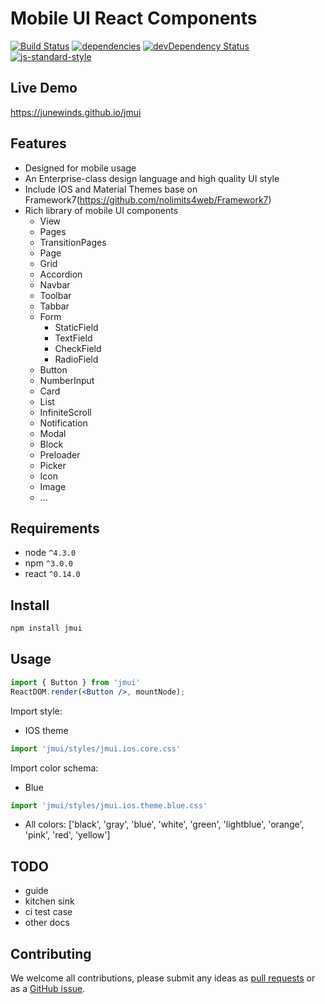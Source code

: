 Mobile UI React Components
==========================

[![Build Status](https://travis-ci.org/junewinds/jmui.svg?branch=master)](https://travis-ci.org/junewinds/jmui?branch=master)
[![dependencies](https://david-dm.org/junewinds/jmui.svg)](https://david-dm.org/junewinds/jmui)
[![devDependency Status](https://david-dm.org/junewinds/jmui/dev-status.svg)](https://david-dm.org/junewinds/jmui#info=devDependencies)
[![js-standard-style](https://img.shields.io/badge/code%20style-standard-brightgreen.svg)](http://standardjs.com/)

Live Demo
---------

https://junewinds.github.io/jmui

Features
--------

* Designed for mobile usage
* An Enterprise-class design language and high quality UI style
* Include IOS and Material Themes base on Framework7(https://github.com/nolimits4web/Framework7)
* Rich library of mobile UI components
  * View
  * Pages
  * TransitionPages
  * Page
  * Grid
  * Accordion
  * Navbar
  * Toolbar
  * Tabbar
  * Form
    * StaticField
    * TextField
    * CheckField
    * RadioField
  * Button
  * NumberInput
  * Card
  * List
  * InfiniteScroll
  * Notification
  * Modal
  * Block
  * Preloader
  * Picker
  * Icon
  * Image
  * ...

Requirements
------------

* node `^4.3.0`
* npm `^3.0.0`
* react `^0.14.0`

Install
-------

```bash
npm install jmui
```

Usage
-----

```jsx
import { Button } from 'jmui'
ReactDOM.render(<Button />, mountNode);
```

Import style:

- IOS theme

```jsx
import 'jmui/styles/jmui.ios.core.css'
```

Import color schema:

- Blue

```jsx
import 'jmui/styles/jmui.ios.theme.blue.css'
```

- All colors: ['black', 'gray', 'blue', 'white', 'green', 'lightblue', 'orange', 'pink', 'red', 'yellow']

TODO
----

* guide
* kitchen sink
* ci test case
* other docs

Contributing
------------

We welcome all contributions, please submit any ideas as [pull requests](https://github.com/junewinds/jmui/pulls) or as a [GitHub issue](https://github.com/junewinds/jmui/issues).
